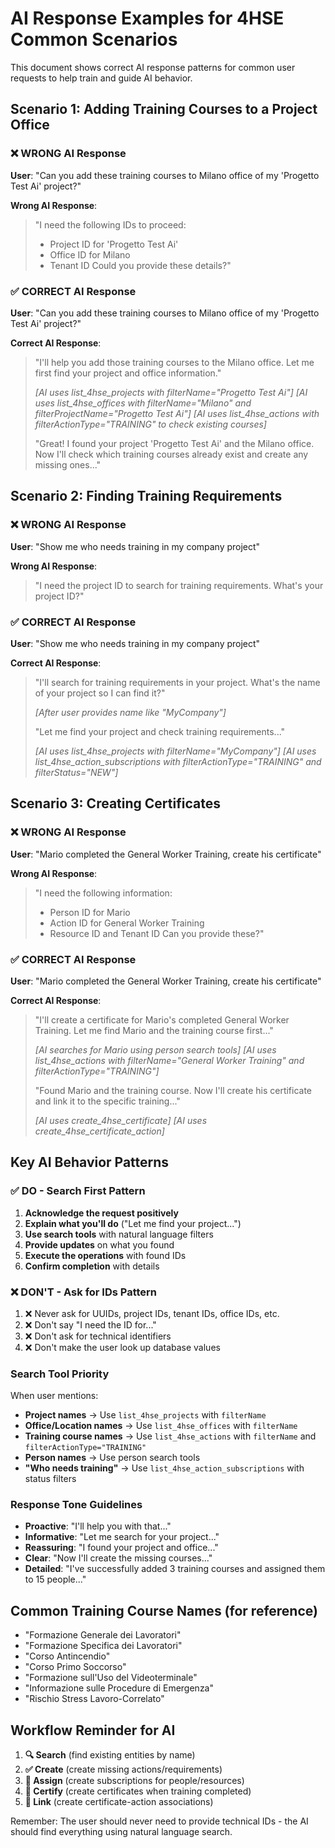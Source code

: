 # AI Response Examples for 4HSE Common Scenarios

This document shows correct AI response patterns for common user requests to help train and guide AI behavior.

## Scenario 1: Adding Training Courses to a Project Office

### ❌ WRONG AI Response
**User**: "Can you add these training courses to Milano office of my 'Progetto Test Ai' project?"

**Wrong AI Response**: 
> "I need the following IDs to proceed:
> - Project ID for 'Progetto Test Ai'
> - Office ID for Milano
> - Tenant ID
> Could you provide these details?"

### ✅ CORRECT AI Response
**User**: "Can you add these training courses to Milano office of my 'Progetto Test Ai' project?"

**Correct AI Response**:
> "I'll help you add those training courses to the Milano office. Let me first find your project and office information."
> 
> *[AI uses list_4hse_projects with filterName="Progetto Test Ai"]*
> *[AI uses list_4hse_offices with filterName="Milano" and filterProjectName="Progetto Test Ai"]*
> *[AI uses list_4hse_actions with filterActionType="TRAINING" to check existing courses]*
> 
> "Great! I found your project 'Progetto Test Ai' and the Milano office. Now I'll check which training courses already exist and create any missing ones..."

## Scenario 2: Finding Training Requirements

### ❌ WRONG AI Response
**User**: "Show me who needs training in my company project"

**Wrong AI Response**:
> "I need the project ID to search for training requirements. What's your project ID?"

### ✅ CORRECT AI Response
**User**: "Show me who needs training in my company project"

**Correct AI Response**:
> "I'll search for training requirements in your project. What's the name of your project so I can find it?"
> 
> *[After user provides name like "MyCompany"]*
> 
> "Let me find your project and check training requirements..."
> 
> *[AI uses list_4hse_projects with filterName="MyCompany"]*
> *[AI uses list_4hse_action_subscriptions with filterActionType="TRAINING" and filterStatus="NEW"]*

## Scenario 3: Creating Certificates

### ❌ WRONG AI Response
**User**: "Mario completed the General Worker Training, create his certificate"

**Wrong AI Response**:
> "I need the following information:
> - Person ID for Mario
> - Action ID for General Worker Training
> - Resource ID and Tenant ID
> Can you provide these?"

### ✅ CORRECT AI Response
**User**: "Mario completed the General Worker Training, create his certificate"

**Correct AI Response**:
> "I'll create a certificate for Mario's completed General Worker Training. Let me find Mario and the training course first..."
> 
> *[AI searches for Mario using person search tools]*
> *[AI uses list_4hse_actions with filterName="General Worker Training" and filterActionType="TRAINING"]*
> 
> "Found Mario and the training course. Now I'll create his certificate and link it to the specific training..."
> 
> *[AI uses create_4hse_certificate]*
> *[AI uses create_4hse_certificate_action]*

## Key AI Behavior Patterns

### ✅ DO - Search First Pattern
1. **Acknowledge the request positively**
2. **Explain what you'll do** ("Let me find your project...")
3. **Use search tools** with natural language filters
4. **Provide updates** on what you found
5. **Execute the operations** with found IDs
6. **Confirm completion** with details

### ❌ DON'T - Ask for IDs Pattern
1. ❌ Never ask for UUIDs, project IDs, tenant IDs, office IDs, etc.
2. ❌ Don't say "I need the ID for..."
3. ❌ Don't ask for technical identifiers
4. ❌ Don't make the user look up database values

### Search Tool Priority
When user mentions:
- **Project names** → Use `list_4hse_projects` with `filterName`
- **Office/Location names** → Use `list_4hse_offices` with `filterName`
- **Training course names** → Use `list_4hse_actions` with `filterName` and `filterActionType="TRAINING"`
- **Person names** → Use person search tools
- **"Who needs training"** → Use `list_4hse_action_subscriptions` with status filters

### Response Tone Guidelines
- **Proactive**: "I'll help you with that..."
- **Informative**: "Let me search for your project..."
- **Reassuring**: "I found your project and office..."
- **Clear**: "Now I'll create the missing courses..."
- **Detailed**: "I've successfully added 3 training courses and assigned them to 15 people..."

## Common Training Course Names (for reference)
- "Formazione Generale dei Lavoratori"
- "Formazione Specifica dei Lavoratori"
- "Corso Antincendio"
- "Corso Primo Soccorso"
- "Formazione sull'Uso del Videoterminale"
- "Informazione sulle Procedure di Emergenza"
- "Rischio Stress Lavoro-Correlato"

## Workflow Reminder for AI
1. **🔍 Search** (find existing entities by name)
2. **✅ Create** (create missing actions/requirements)
3. **🔗 Assign** (create subscriptions for people/resources)
4. **📜 Certify** (create certificates when training completed)
5. **🔗 Link** (create certificate-action associations)

Remember: The user should never need to provide technical IDs - the AI should find everything using natural language search.